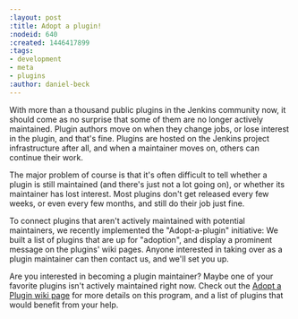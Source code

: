 ```yaml
---
:layout: post
:title: Adopt a plugin!
:nodeid: 640
:created: 1446417899
:tags:
- development
- meta
- plugins
:author: daniel-beck
---
```

With more than a thousand public plugins in the Jenkins community now, it should come as no surprise that some of them are no longer actively maintained. Plugin authors move on when they change jobs, or lose interest in the plugin, and that's fine. Plugins are hosted on the Jenkins project infrastructure after all, and when a maintainer moves on, others can continue their work.

The major problem of course is that it's often difficult to tell whether a plugin is still maintained (and there's just not a lot going on), or whether its maintainer has lost interest. Most plugins don't get released every few weeks, or even every few months, and still do their job just fine.

To connect plugins that aren't actively maintained with potential maintainers, we recently implemented the "Adopt-a-plugin" initiative: We built a list of plugins that are up for "adoption", and display a prominent message on the plugins' wiki pages. Anyone interested in taking over as a plugin maintainer can then contact us, and we'll set you up.

Are you interested in becoming a plugin maintainer? Maybe one of your favorite plugins isn't actively maintained right now. Check out the [Adopt a Plugin wiki page](https://wiki.jenkins-ci.org/display/JENKINS/Adopt+a+Plugin) for more details on this program, and a list of plugins that would benefit from your help.
